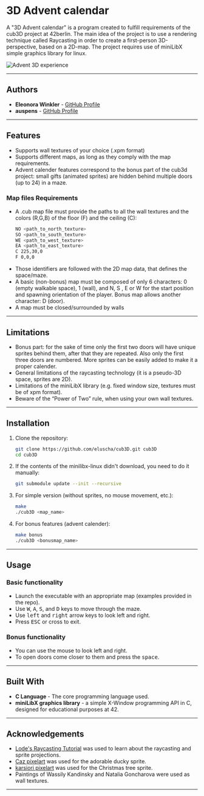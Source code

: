 # 3D Advent calendar

A "3D Advent calendar" is a program created to fulfill requirements of the cub3D project at 42berlin.
The main idea of the project is to use a rendering technique called Raycasting in order to create a first-person 3D-perspective, based on a 2D-map.
The project requires use of miniLibX simple graphics library for linux.

![Advent 3D experience](adventcub3d.gif)

---

## Authors

- **Eleonora Winkler** - [GitHub Profile](https://github.com/eluscha)
- **auspens** - [GitHub Profile](https://github.com/auspens)

---

## Features

- Supports wall textures of your choice (.xpm format)
- Supports different maps, as long as they comply with the map requirements.
- Advent calender features correspond to the bonus part of the cub3d project: small gifts (animated sprites) are hidden behind multiple doors (up to 24) in a maze.

### Map files Requirements

- A .cub map file must provide the paths to all the wall textures and the colors (R,G,B) of the floor (F) and the ceiling (C):
    ```bash
    NO <path_to_north_texture>
    SO <path_to_south_texture>
    WE <path_to_west_texture>
    EA <path_to_east_texture>
    C 225,30,0
    F 0,0,0

    ```
- Those identifiers are followed with the 2D map data, that defines the space/maze.
- A basic (non-bonus) map must be composed of only 6 characters: 0 (empty walkable space), 1 (wall), and N, S , E or W for the start position and spawning
orientation of the player. Bonus map allows another character: D (door).
- A map must be closed/surrounded by walls

---

## Limitations

- Bonus part: for the sake of time only the first two doors will have unique sprites behind them, after that they are repeated. Also only the first three doors are numbered. More sprites can be easily added to make it a proper calender.
- General limitations of the raycasting technology (it is a pseudo-3D space, sprites are 2D).
- Limitations of the miniLibX library (e.g. fixed window size, textures must be of xpm format).
- Beware of the “Power of Two” rule, when using your own wall textures.

---

## Installation

1. Clone the repository:

   ```bash
   git clone https://github.com/eluscha/cub3D.git cub3D
   cd cub3D
   ```
   
2. If the contents of the minilibx-linux didn't download, you need to do it manually:

   ```bash
   git submodule update --init --recursive
   ```
   
3. For simple version (without sprites, no mouse movement, etc.):

   ```bash
   make
   ./cub3D <map_name>
   ```

4. For bonus features (advent calender):

   ```bash
   make bonus
   ./cub3D <bonusmap_name>
   ```

---

## Usage

### Basic functionality

- Launch the executable with an appropriate map (examples provided in the repo).
- Use <kbd>W</kbd>, <kbd>A</kbd>, <kbd>S</kbd>, and <kbd>D</kbd> keys to move through the maze.
- Use <kbd>left</kbd> and <kbd>right</kbd> arrow keys to look left and right.
- Press <kbd>ESC</kbd> or cross to exit.

### Bonus functionality

- You can use the mouse to look left and right.
- To open doors come closer to them and press the <kbd>space</kbd>.

---

## Built With

- **C Language** - The core programming language used.
- **miniLibX graphics library** - a simple X-Window programming API in C, designed for educational purposes at 42.

---

## Acknowledgements

- [Lode's Raycasting Tutorial](https://lodev.org/cgtutor/raycasting.html) was used to learn about the raycasting and sprite projections.
- [Caz pixelart](https://caz-creates-games.itch.io/ducky-2) was used for the adorable ducky sprite.
- [karsiori pixelart]( https://karsiori.itch.io/free-pixel-art-christmas-trees) was used for the Christmas tree sprite.
- Paintings of Wassily Kandinsky and Natalia Goncharova were used as wall textures.

---
